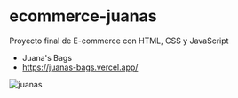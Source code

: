 # ecommerce-juanas

Proyecto final de E-commerce con HTML, CSS y JavaScript  
- Juana's Bags
- https://juanas-bags.vercel.app/

![juanas](https://user-images.githubusercontent.com/99261724/167211804-05a30a1e-5e7b-4df8-907f-a3e7e5edf391.png)
